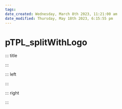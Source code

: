 ```yaml
---
tags: 
date_created: Wednesday, March 8th 2023, 11:21:00 am
date_modified: Thursday, May 18th 2023, 6:15:55 pm
---
```

# pTPL_splitWithLogo
<!-- slide template="[[TPL_SlideHeader]]" -->
<!-- slide template="[[TPL_SlideWithFooterAndMidSplit_withLogo]]" -->
::: title

:::

::: left

:::

::: right

:::